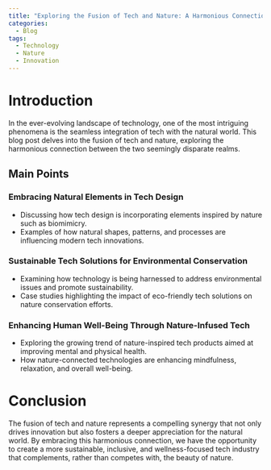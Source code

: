 ```yaml
---
title: "Exploring the Fusion of Tech and Nature: A Harmonious Connection"
categories:
  - Blog
tags:
  - Technology
  - Nature
  - Innovation
---
```


# Introduction
In the ever-evolving landscape of technology, one of the most intriguing phenomena is the seamless integration of tech with the natural world. This blog post delves into the fusion of tech and nature, exploring the harmonious connection between the two seemingly disparate realms.

## Main Points
### Embracing Natural Elements in Tech Design
- Discussing how tech design is incorporating elements inspired by nature such as biomimicry.
- Examples of how natural shapes, patterns, and processes are influencing modern tech innovations.

### Sustainable Tech Solutions for Environmental Conservation
- Examining how technology is being harnessed to address environmental issues and promote sustainability.
- Case studies highlighting the impact of eco-friendly tech solutions on nature conservation efforts.

### Enhancing Human Well-Being Through Nature-Infused Tech
- Exploring the growing trend of nature-inspired tech products aimed at improving mental and physical health.
- How nature-connected technologies are enhancing mindfulness, relaxation, and overall well-being.

# Conclusion
The fusion of tech and nature represents a compelling synergy that not only drives innovation but also fosters a deeper appreciation for the natural world. By embracing this harmonious connection, we have the opportunity to create a more sustainable, inclusive, and wellness-focused tech industry that complements, rather than competes with, the beauty of nature.